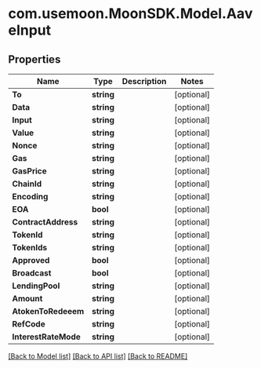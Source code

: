 # com.usemoon.MoonSDK.Model.AaveInput

## Properties

Name | Type | Description | Notes
------------ | ------------- | ------------- | -------------
**To** | **string** |  | [optional] 
**Data** | **string** |  | [optional] 
**Input** | **string** |  | [optional] 
**Value** | **string** |  | [optional] 
**Nonce** | **string** |  | [optional] 
**Gas** | **string** |  | [optional] 
**GasPrice** | **string** |  | [optional] 
**ChainId** | **string** |  | [optional] 
**Encoding** | **string** |  | [optional] 
**EOA** | **bool** |  | [optional] 
**ContractAddress** | **string** |  | [optional] 
**TokenId** | **string** |  | [optional] 
**TokenIds** | **string** |  | [optional] 
**Approved** | **bool** |  | [optional] 
**Broadcast** | **bool** |  | [optional] 
**LendingPool** | **string** |  | [optional] 
**Amount** | **string** |  | [optional] 
**AtokenToRedeeem** | **string** |  | [optional] 
**RefCode** | **string** |  | [optional] 
**InterestRateMode** | **string** |  | [optional] 

[[Back to Model list]](../README.md#documentation-for-models) [[Back to API list]](../README.md#documentation-for-api-endpoints) [[Back to README]](../README.md)

